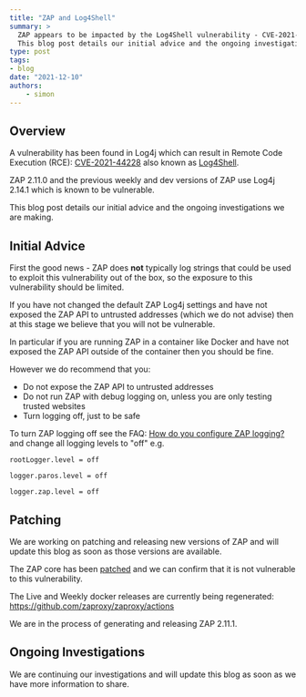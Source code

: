 ```yaml
---
title: "ZAP and Log4Shell"
summary: >
  ZAP appears to be impacted by the Log4Shell vulnerability - CVE-2021-44228.
  This blog post details our initial advice and the ongoing investigations we are making.
type: post
tags:
- blog
date: "2021-12-10"
authors: 
    - simon
---
```

## Overview
A vulnerability has been found in Log4j which can result in Remote Code Execution (RCE):
[CVE-2021-44228](https://www.lunasec.io/docs/blog/log4j-zero-day/) also known as [Log4Shell](https://www.randori.com/blog/cve-2021-44228/).

ZAP 2.11.0 and the previous weekly and dev versions of ZAP use Log4j 2.14.1 which is known to be vulnerable.

This blog post details our initial advice and the ongoing investigations we are making.

## Initial Advice

First the good news - ZAP does __not__ typically log strings that could be used to exploit this vulnerability out of the box,
so the exposure to this vulnerability should be limited.

If you have not changed the default ZAP Log4j settings and have not exposed the ZAP API to untrusted addresses (which we do not advise) 
then at this stage we believe that you will not be vulnerable.

In particular if you are running ZAP in a container like Docker and have not exposed the ZAP API outside of the container then you 
should be fine.

However we do recommend that you:

* Do not expose the ZAP API to untrusted addresses
* Do not run ZAP with debug logging on, unless you are only testing trusted websites
* Turn logging off, just to be safe

To turn ZAP logging off see the FAQ: [How do you configure ZAP logging?](https://www.zaproxy.org/faq/how-do-you-configure-zap-logging/)
and change all logging levels to "off" e.g.
```
rootLogger.level = off

logger.paros.level = off

logger.zap.level = off
```

## Patching

We are working on patching and releasing new versions of ZAP and will update this blog as soon as those versions are available.

The ZAP core has been [patched](https://github.com/zaproxy/zaproxy/pull/6965) and we can confirm that it is not vulnerable to this vulnerability.

The Live and Weekly docker releases are currently being regenerated: https://github.com/zaproxy/zaproxy/actions

We are in the process of generating and releasing ZAP 2.11.1.

## Ongoing Investigations

We are continuing our investigations and will update this blog as soon as we have more information to share.
